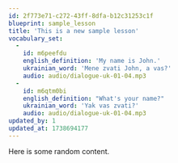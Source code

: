 ```yaml
---
id: 2f773e71-c272-43ff-8dfa-b12c31253c1f
blueprint: sample_lesson
title: 'This is a new sample lesson'
vocabulary_set:
  -
    id: m6peefdu
    english_definition: 'My name is John.'
    ukrainian_word: 'Mene zvati John, a vas?'
    audio: audio/dialogue-uk-01-04.mp3
  -
    id: m6qtm0bi
    english_definition: "What's your name?"
    ukrainian_word: 'Yak vas zvati?'
    audio: audio/dialogue-uk-01-04.mp3
updated_by: 1
updated_at: 1738694177
---
```

Here is some random content.